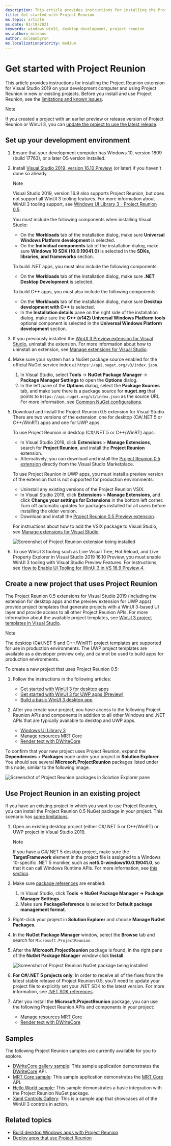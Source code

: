 ```yaml
---
description: This article provides instructions for installing the Project Reunion extension for Visual Studio 2019 on your development computer and using Project Reunion in new or existing projects.
title: Get started with Project Reunion
ms.topic: article
ms.date: 03/19/2021
keywords: windows win32, desktop development, project reunion
ms.author: mcleans
author: mcleanbyron
ms.localizationpriority: medium
---
```


# Get started with Project Reunion

This article provides instructions for installing the Project Reunion extension for Visual Studio 2019 on your development computer and using Project Reunion in new or existing projects. Before you install and use Project Reunion, see the [limitations and known issues](index.md#limitations-and-known-issues).

> [!NOTE]
> If you created a project with an earlier preview or release version of Project Reunion or WinUI 3, you can [update the project to use the latest release](update-existing-projects-to-the-latest-release.md).

## Set up your development environment

1. Ensure that your development computer has Windows 10, version 1809 (build 17763), or a later OS version installed.

2. Install [Visual Studio 2019, version 16.10 Preview](https://visualstudio.microsoft.com/vs/preview/) (or later) if you haven't done so already.

    > [!NOTE]
    > Visual Studio 2019, version 16.9 also supports Project Reunion, but does not support all WinUI 3 tooling features. For more information about WinUI 3 tooling support, see [Windows UI Library 3 - Project Reunion 0.5](../winui/winui3/index.md).

    You must include the following components when installing Visual Studio:
    - On the **Workloads** tab of the installation dialog, make sure **Universal Windows Platform development** is selected.
    - On the **Individual components** tab of the installation dialog, make sure **Windows 10 SDK (10.0.19041.0)** is selected in the **SDKs, libraries, and frameworks** section.

    To build .NET apps, you must also include the following components:
    - On the **Workloads** tab of the installation dialog, make sure **.NET Desktop Development** is selected.

    To build C++ apps, you must also include the following components:
    - On the **Workloads** tab of the installation dialog, make sure **Desktop development with C++** is selected.
    - In the **Installation details** pane on the right side of the installation dialog, make sure the **C++ (v142) Universal Windows Platform tools** optional component is selected in the **Universal Windows Platform development** section.

3. If you previously installed the [WinUI 3 Preview extension for Visual Studio](https://marketplace.visualstudio.com/items?itemName=Microsoft-WinUI.WinUIProjectTemplates), uninstall the extension. For more information about how to uninstall an extension, see [Manage extensions for Visual Studio](/visualstudio/ide/finding-and-using-visual-studio-extensions).

4. Make sure your system has a NuGet package source enabled for the official NuGet service index at `https://api.nuget.org/v3/index.json`. 

    1. In Visual Studio, select **Tools** -> **NuGet Package Manager** -> **Package Manager Settings** to open the **Options** dialog. 
    2. In the left pane of the **Options** dialog, select the **Package Sources** tab, and make sure there is a package source for **nuget.org** that points to `https://api.nuget.org/v3/index.json` as the source URL. For more information, see [Common NuGet configurations](/nuget/consume-packages/configuring-nuget-behavior).

5. Download and install the Project Reunion 0.5 extension for Visual Studio. There are two versions of the extension: one for desktop (C#/.NET 5 or C++/WinRT) apps and one for UWP apps.

    To use Project Reunion in desktop (C#/.NET 5 or C++/WinRT) apps:
    - In Visual Studio 2019, click **Extensions** > **Manage Extensions**, search for **Project Reunion**, and install the **Project Reunion** extension.
    - Alternatively, you can download and install the [Project Reunion 0.5 extension](https://marketplace.visualstudio.com/items?itemName=ProjectReunion.MicrosoftProjectReunion) directly from the Visual Studio Marketplace.

    To use Project Reunion in UWP apps, you must install a preview version of the extension that is not supported for production environments:
    - Uninstall any existing versions of the Project Reunion VSIX.
    - In Visual Studio 2019, click **Extensions** > **Manage Extensions**, and click **Change your settings for Extensions** in the bottom left corner. Turn off automatic updates for packages installed for all users before installing the older version.
    - Download and install the [Project Reunion 0.5 Preview extension](https://download.microsoft.com/download/9/9/8/9981a84b-8fd8-4645-9dce-c62761601f17/ProjectReunion.Extension.vsix).

    For instructions about how to add the VSIX package to Visual Studio, see [Manage extensions for Visual Studio](/visualstudio/ide/finding-and-using-visual-studio-extensions).

    ![Screenshot of Project Reunion extension being installed](images/reunion-extension-install.png)

6. To use WinUI 3 tooling such as Live Visual Tree, Hot Reload, and Live Property Explorer in Visual Studio 2019 16.10 Preview, you must enable WinUI 3 tooling with Visual Studio Preview Features. For instructions, see [How to Enable UI Tooling for WinUI 3 in VS 16.9 Preview 4](https://github.com/microsoft/microsoft-ui-xaml/issues/4140).

## Create a new project that uses Project Reunion

The Project Reunion 0.5 extensions for Visual Studio 2019 (including the extension for desktop apps and the preview extension for UWP apps) provide project templates that generate projects with a WinUI 3-based UI layer and provide access to all other Project Reunion APIs. For more information about the available project templates, see [WinUI 3 project templates in Visual Studio](..\winui\winui3\winui-project-templates-in-visual-studio.md).

> [!NOTE]
> The desktop (C#/.NET 5 and C++/WinRT) project templates are supported for use in production environments. The UWP project templates are available as a developer preview only, and cannot be used to build apps for production environments.

To create a new project that uses Project Reunion 0.5:

1. Follow the instructions in the following articles:

    - [Get started with WinUI 3 for desktop apps](..\winui\winui3\get-started-winui3-for-desktop.md)
    - [Get started with WinUI 3 for UWP apps (Preview)](..\winui\winui3\get-started-winui3-for-uwp.md)
    - [Build a basic WinUI 3 desktop app](..\winui\winui3\desktop-build-basic-winui3-app.md)

2. After you create your project, you have access to the following Project Reunion APIs and components in addition to all other Windows and .NET APIs that are typically available to desktop and UWP apps.

    - [Windows UI Library 3](../winui/winui3/index.md)
    - [Manage resources MRT Core](mrtcore/mrtcore-overview.md)
    - [Render text with DWriteCore](dwritecore.md)

To confirm that your new project uses Project Reunion, expand the **Dependencies** > **Packages** node under your project in **Solution Explorer**. You should see several **Microsoft.ProjectReunion** packages listed under this node, similar to the following image.

![Screenshot of Project Reunion packages in Solution Explorer pane](images/reunion-packages.png)

## Use Project Reunion in an existing project

If you have an existing project in which you want to use Project Reunion, you can install the Project Reunion 0.5 NuGet package in your project. This scenario has [some limitations](index.md#using-the-project-reunion-nuget-package-in-existing-projects).

1. Open an existing desktop project (either C#/.NET 5 or C++/WinRT) or UWP project in Visual Studio 2019.

    > [!NOTE]
    > If you have a C#/.NET 5 desktop project, make sure the **TargetFramework** element in the project file is assigned to a Windows 10-specific .NET 5 moniker, such as **net5.0-windows10.0.19041.0**, so that it can call Windows Runtime APIs. For more information, see [this section](../../apps/desktop/modernize/desktop-to-uwp-enhance.md#net-5-use-the-target-framework-moniker-option).

2. Make sure [package references](/nuget/consume-packages/package-references-in-project-files) are enabled:

    1. In Visual Studio, click **Tools -> NuGet Package Manager -> Package Manager Settings**.
    2. Make sure **PackageReference** is selected for **Default package management format**.

3. Right-click your project in **Solution Explorer** and choose **Manage NuGet Packages**.

4. In the **NuGet Package Manager** window, select the **Browse** tab and search for `Microsoft.ProjectReunion`.

5. After the **Microsoft.ProjectReunion** package is found, in the right pane of the **NuGet Package Manager** window click **Install**.

    ![Screenshot of Project Reunion NuGet package being installed](images/reunion-nuget-install.png)

6. **For C#/.NET 5 projects only**: In order to receive all of the fixes from the latest stable release of Project Reunion 0.5, you'll need to update your project file to explicitly set your .NET SDK to the latest version. For more information, see [.NET SDK references](index.md#net-sdk-references).

7. After you install the **Microsoft.ProjectReunion** package, you can use the following Project Reunion APIs and components in your project:

    - [Manage resources MRT Core](mrtcore/mrtcore-overview.md)
    - [Render text with DWriteCore](dwritecore.md)

## Samples

The following Project Reunion samples are currently available for you to explore.

- [DWriteCore gallery sample](https://github.com/microsoft/Project-Reunion-Samples/tree/main/DWriteCore/DWriteCoreGallery): This sample application demonstrates the [DWriteCore](dwritecore.md) API.
- [MRT Core sample](https://github.com/microsoft/Project-Reunion-Samples/tree/main/MrtCore): This sample application demonstrates the [MRT Core](mrtcore/mrtcore-overview.md) API.
- [Hello World sample](https://github.com/microsoft/Project-Reunion-Samples/tree/main/HelloWorld/reunioncppdesktopsampleapp): This sample demonstrates a basic integration with the Project Reunion NuGet package.
- [Xaml Controls Gallery](https://aka.ms/winui3/xcg): This is a sample app that showcases all of the WinUI 3 controls in action. 

## Related topics

- [Build desktop Windows apps with Project Reunion](index.md)
- [Deploy apps that use Project Reunion](deploy-apps-that-use-project-reunion.md)
